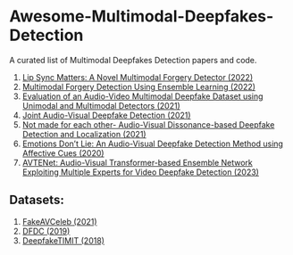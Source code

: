 # Awesome-Multimodal-Deepfakes-Detection
A curated list of Multimodal Deepfakes Detection papers and code.<br />
1. [Lip Sync Matters: A Novel Multimodal Forgery Detector (2022)](https://homepage.iis.sinica.edu.tw/papers/whm/25387-F.pdf)<br />
2. [Multimodal Forgery Detection Using Ensemble Learning (2022)](https://homepage.iis.sinica.edu.tw/papers/whm/25388-F.pdf)<br />
3. [Evaluation of an Audio-Video Multimodal Deepfake Dataset using Unimodal and Multimodal Detectors (2021)](https://arxiv.org/abs/2109.02993)<br />
4. [Joint Audio-Visual Deepfake Detection (2021)](https://openaccess.thecvf.com/content/ICCV2021/papers/Zhou_Joint_Audio-Visual_Deepfake_Detection_ICCV_2021_paper.pdf)<br />
5.  [Not made for each other- Audio-Visual Dissonance-based Deepfake Detection and Localization (2021)](https://arxiv.org/pdf/2005.14405.pdf)<br />
6. [Emotions Don’t Lie: An Audio-Visual Deepfake Detection Method using Affective Cues (2020)](https://arxiv.org/pdf/2003.06711.pdf)<br />
7. [AVTENet: Audio-Visual Transformer-based Ensemble Network Exploiting Multiple Experts for Video Deepfake Detection (2023)](https://arxiv.org/pdf/2310.13103.pdf)<br />

## Datasets:
1. [FakeAVCeleb (2021)](https://sites.google.com/view/fakeavcelebdash-lab/?pli=1)<br />
2. [DFDC (2019)](https://ai.facebook.com/datasets/dfdc/)<br />
3. [DeepfakeTIMIT (2018)](https://www.idiap.ch/en/dataset/deepfaketimit)<br />
